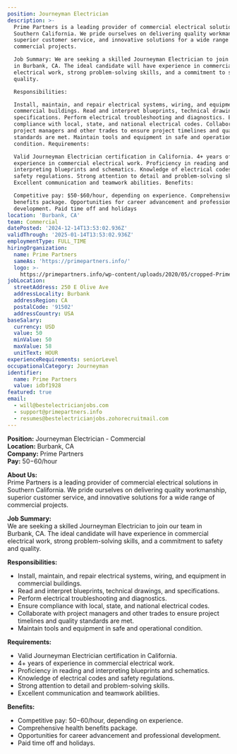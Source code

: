 ```yaml
---
position: Journeyman Electrician
description: >-
  Prime Partners is a leading provider of commercial electrical solutions in
  Southern California. We pride ourselves on delivering quality workmanship,
  superior customer service, and innovative solutions for a wide range of
  commercial projects.

  Job Summary: We are seeking a skilled Journeyman Electrician to join our team
  in Burbank, CA. The ideal candidate will have experience in commercial
  electrical work, strong problem-solving skills, and a commitment to safety and
  quality.

  Responsibilities:

  Install, maintain, and repair electrical systems, wiring, and equipment in
  commercial buildings. Read and interpret blueprints, technical drawings, and
  specifications. Perform electrical troubleshooting and diagnostics. Ensure
  compliance with local, state, and national electrical codes. Collaborate with
  project managers and other trades to ensure project timelines and quality
  standards are met. Maintain tools and equipment in safe and operational
  condition. Requirements:

  Valid Journeyman Electrician certification in California. 4+ years of
  experience in commercial electrical work. Proficiency in reading and
  interpreting blueprints and schematics. Knowledge of electrical codes and
  safety regulations. Strong attention to detail and problem-solving skills.
  Excellent communication and teamwork abilities. Benefits:

  Competitive pay: $50-$60/hour, depending on experience. Comprehensive health
  benefits package. Opportunities for career advancement and professional
  development. Paid time off and holidays
location: 'Burbank, CA'
team: Commercial
datePosted: '2024-12-14T13:53:02.936Z'
validThrough: '2025-01-14T13:53:02.936Z'
employmentType: FULL_TIME
hiringOrganization:
  name: Prime Partners
  sameAs: 'https://primepartners.info/'
  logo: >-
    https://primepartners.info/wp-content/uploads/2020/05/cropped-Prime-Partners-Logo-NO-BG-1-1.png
jobLocation:
  streetAddress: 250 E Olive Ave
  addressLocality: Burbank
  addressRegion: CA
  postalCode: '91502'
  addressCountry: USA
baseSalary:
  currency: USD
  value: 50
  minValue: 50
  maxValue: 58
  unitText: HOUR
experienceRequirements: seniorLevel
occupationalCategory: Journeyman
identifier:
  name: Prime Partners
  value: idbf1928
featured: true
email:
  - will@bestelectricianjobs.com
  - support@primepartners.info
  - resumes@bestelectricianjobs.zohorecruitmail.com
---
```


**Position:** Journeyman Electrician - Commercial  
**Location:** Burbank, CA  
**Company:** Prime Partners  
**Pay:** $50-$60/hour  

**About Us:**  
Prime Partners is a leading provider of commercial electrical solutions in Southern California. We pride ourselves on delivering quality workmanship, superior customer service, and innovative solutions for a wide range of commercial projects.  

**Job Summary:**  
We are seeking a skilled Journeyman Electrician to join our team in Burbank, CA. The ideal candidate will have experience in commercial electrical work, strong problem-solving skills, and a commitment to safety and quality.  

**Responsibilities:**  
- Install, maintain, and repair electrical systems, wiring, and equipment in commercial buildings.  
- Read and interpret blueprints, technical drawings, and specifications.  
- Perform electrical troubleshooting and diagnostics.  
- Ensure compliance with local, state, and national electrical codes.  
- Collaborate with project managers and other trades to ensure project timelines and quality standards are met.  
- Maintain tools and equipment in safe and operational condition.  

**Requirements:**  
- Valid Journeyman Electrician certification in California.  
- 4+ years of experience in commercial electrical work.  
- Proficiency in reading and interpreting blueprints and schematics.  
- Knowledge of electrical codes and safety regulations.  
- Strong attention to detail and problem-solving skills.  
- Excellent communication and teamwork abilities.  

**Benefits:**  
- Competitive pay: $50-$60/hour, depending on experience.  
- Comprehensive health benefits package.  
- Opportunities for career advancement and professional development.  
- Paid time off and holidays.  
